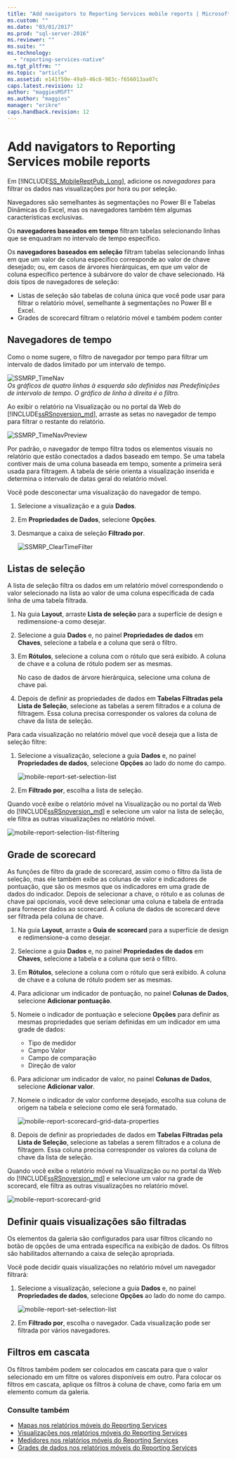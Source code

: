 ```yaml
---
title: "Add navigators to Reporting Services mobile reports | Microsoft Docs"
ms.custom: ""
ms.date: "03/01/2017"
ms.prod: "sql-server-2016"
ms.reviewer: ""
ms.suite: ""
ms.technology: 
  - "reporting-services-native"
ms.tgt_pltfrm: ""
ms.topic: "article"
ms.assetid: e141f50e-49a9-46c6-983c-f656013aa07c
caps.latest.revision: 12
author: "maggiesMSFT"
ms.author: "maggies"
manager: "erikre"
caps.handback.revision: 12
---
```

# Add navigators to Reporting Services mobile reports
Em [!INCLUDE[SS_MobileReptPub_Long](../../includes/ss-mobilereptpub-long.md)], adicione os *navegadores* para filtrar os dados nas visualizações por hora ou por seleção. 

Navegadores são semelhantes às segmentações no Power BI e Tabelas Dinâmicas do Excel, mas os navegadores também têm algumas características exclusivas.

Os **navegadores baseados em tempo** filtram tabelas selecionando linhas que se enquadram no intervalo de tempo específico. 

Os **navegadores baseados em seleção** filtram tabelas selecionando linhas em que um valor de coluna específico corresponde ao valor de chave desejado; ou, em casos de árvores hierárquicas, em que um valor de coluna específico pertence à subárvore do valor de chave selecionado. Há dois tipos de navegadores de seleção:
* Listas de seleção são tabelas de coluna única que você pode usar para filtrar o relatório móvel, semelhante à segmentações no Power BI e Excel.
* Grades de scorecard filtram o relatório móvel e também podem conter 
  
## Navegadores de tempo   
  
Como o nome sugere, o filtro de navegador por tempo para filtrar um intervalo de dados limitado por um intervalo de tempo.   
  
![SSMRP_TimeNav](../../reporting-services/mobile-reports/media/ssmrp-timenav.png)  
*Os gráficos de quatro linhas à esquerda são definidos nas Predefinições de intervalo de tempo. O gráfico de linha à direita é o filtro.*  
  
Ao exibir o relatório na Visualização ou no portal da Web do [!INCLUDE[ssRSnoversion_md](../../includes/ssrsnoversion-md.md)], arraste as setas no navegador de tempo para filtrar o restante do relatório.  
  
![SSMRP_TimeNavPreview](../../reporting-services/mobile-reports/media/ssmrp-timenavpreview.png)  
  
Por padrão, o navegador de tempo filtra todos os elementos visuais no relatório que estão conectados a dados baseado em tempo. Se uma tabela contiver mais de uma coluna baseada em tempo, somente a primeira será usada para filtragem. A tabela de série orienta a visualização inserida e determina o intervalo de datas geral do relatório móvel.  
  
Você pode desconectar uma visualização do navegador de tempo.   
1. Selecione a visualização e a guia **Dados**.  
2. Em **Propriedades de Dados**, selecione **Opções**.  
3. Desmarque a caixa de seleção **Filtrado por**.  
  
   ![SSMRP_ClearTimeFilter](../../reporting-services/mobile-reports/media/ssmrp-cleartimefilter.png)  
  
## Listas de seleção   
  
A lista de seleção filtra os dados em um relatório móvel correspondendo o valor selecionado na lista ao valor de uma coluna especificada de cada linha de uma tabela filtrada. 

1. Na guia **Layout**, arraste **Lista de seleção** para a superfície de design e redimensione-a como desejar.

2. Selecione a guia **Dados** e, no painel **Propriedades de dados** em **Chaves**, selecione a tabela e a coluna que será o filtro. 

3. Em **Rótulos**, selecione a coluna com o rótulo que será exibido. A coluna de chave e a coluna de rótulo podem ser as mesmas.  
  
   No caso de dados de árvore hierárquica, selecione uma coluna de chave pai.  
  
4. Depois de definir as propriedades de dados em **Tabelas Filtradas pela Lista de Seleção**, selecione as tabelas a serem filtrados e a coluna de filtragem. Essa coluna precisa corresponder os valores da coluna de chave da lista de seleção. 

Para cada visualização no relatório móvel que você deseja que a lista de seleção filtre:

1. Selecione a visualização, selecione a guia **Dados** e, no painel **Propriedades de dados**, selecione **Opções** ao lado do nome do campo.

   ![mobile-report-set-selection-list](../../reporting-services/mobile-reports/media/mobile-report-set-selection-list.png)

2. Em **Filtrado por**, escolha a lista de seleção.

Quando você exibe o relatório móvel na Visualização ou no portal da Web do [!INCLUDE[ssRSnoversion_md](../../includes/ssrsnoversion-md.md)] e selecione um valor na lista de seleção, ele filtra as outras visualizações no relatório móvel.

![mobile-report-selection-list-filtering](../../reporting-services/mobile-reports/media/mobile-report-selection-list-filtering.png) 
     
## Grade de scorecard  
  
As funções de filtro da grade de scorecard, assim como o filtro da lista de seleção, mas ele também exibe as colunas de valor e indicadores de pontuação, que são os mesmos que os indicadores em uma grade de dados do indicador. Depois de selecionar a chave, o rótulo e as colunas de chave pai opcionais, você deve selecionar uma coluna e tabela de entrada para fornecer dados ao scorecard. A coluna de dados de scorecard deve ser filtrada pela coluna de chave.  

1. Na guia **Layout**, arraste a **Guia de scorecard** para a superfície de design e redimensione-a como desejar.

2. Selecione a guia **Dados** e, no painel **Propriedades de dados** em **Chaves**, selecione a tabela e a coluna que será o filtro. 

3. Em **Rótulos**, selecione a coluna com o rótulo que será exibido. A coluna de chave e a coluna de rótulo podem ser as mesmas.  
  
4. Para adicionar um indicador de pontuação, no painel **Colunas de Dados**, selecione **Adicionar pontuação**.   
  
5. Nomeie o indicador de pontuação e selecione **Opções** para definir as mesmas propriedades que seriam definidas em um indicador em uma grade de dados:  
  
   * Tipo de medidor
   * Campo Valor
   * Campo de comparação
   * Direção de valor
  
6. Para adicionar um indicador de valor, no painel **Colunas de Dados**, selecione **Adicionar valor**.

7. Nomeie o indicador de valor conforme desejado, escolha sua coluna de origem na tabela e selecione como ele será formatado.  

   ![mobile-report-scorecard-grid-data-properties](../../reporting-services/mobile-reports/media/mobile-report-scorecard-grid-data-properties.png)

8. Depois de definir as propriedades de dados em **Tabelas Filtradas pela Lista de Seleção**, selecione as tabelas a serem filtrados e a coluna de filtragem. Essa coluna precisa corresponder os valores da coluna de chave da lista de seleção. 

Quando você exibe o relatório móvel na Visualização ou no portal da Web do [!INCLUDE[ssRSnoversion_md](../../includes/ssrsnoversion-md.md)] e selecione um valor na grade de scorecard, ele filtra as outras visualizações no relatório móvel.

![mobile-report-scorecard-grid](../../reporting-services/mobile-reports/media/mobile-report-scorecard-grid.png)
    
## Definir quais visualizações são filtradas  
  
Os elementos da galeria são configurados para usar filtros clicando no botão de opções de uma entrada específica na exibição de dados. Os filtros são habilitados alternando a caixa de seleção apropriada.  

Você pode decidir quais visualizações no relatório móvel um navegador filtrará:

1. Selecione a visualização, selecione a guia **Dados** e, no painel **Propriedades de dados**, selecione **Opções** ao lado do nome do campo.

   ![mobile-report-set-selection-list](../../reporting-services/mobile-reports/media/mobile-report-set-selection-list.png)

2. Em **Filtrado por**, escolha o navegador. Cada visualização pode ser filtrada por vários navegadores.
  
## Filtros em cascata   
  
Os filtros também podem ser colocados em cascata para que o valor selecionado em um filtre os valores disponíveis em outro. Para colocar os filtros em cascata, aplique os filtros à coluna de chave, como faria em um elemento comum da galeria.  

### Consulte também 
  
* [Mapas nos relatórios móveis do Reporting Services](../../reporting-services/mobile-reports/maps-in-reporting-services-mobile-reports.md)
* [Visualizações nos relatórios móveis do Reporting Services](../../reporting-services/mobile-reports/add-visualizations-to-reporting-services-mobile-reports.md)
* [Medidores nos relatórios móveis do Reporting Services](../../reporting-services/mobile-reports/add-gauges-to-mobile-reports-reporting-services.md)
* [Grades de dados nos relatórios móveis do Reporting Services](../../reporting-services/mobile-reports/add-data-grids-to-mobile-reports-reporting-services.md)  
